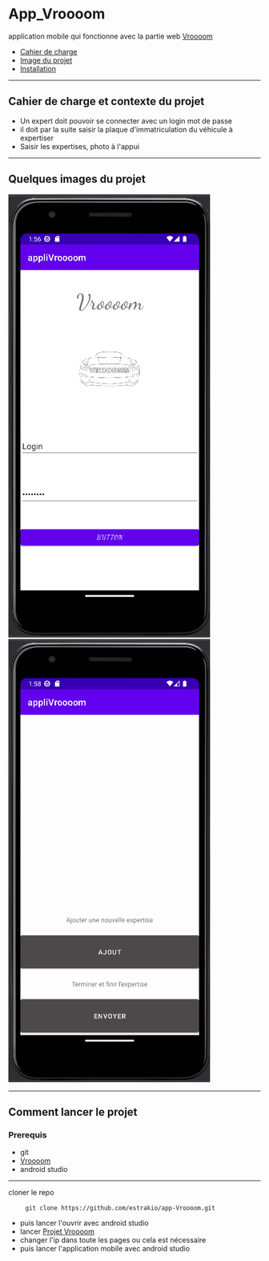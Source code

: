 # App_Vroooom
application mobile qui fonctionne avec la partie web [Vroooom](https://github.com/estrakio/app-Vroooom)

- <a href="#cahier"> Cahier de charge</a>
- <a href="#image"> Image du projet</a>
- <a href="#install">Installation</a>

***

## Cahier de charge et contexte du projet <a id="cahier"></a>

- Un expert doit pouvoir se connecter avec un login mot de passe
- il doit par la suite saisir la plaque d'immatriculation du véhicule à expertiser
- Saisir les expertises, photo à l'appui

***

## Quelques images du projet <a id="image"></a> 

![alt text](https://github.com/estrakio/app-Vroooom/blob/main/images_git/application_1.gif?raw=true)
![alt text](https://github.com/estrakio/app-Vroooom/blob/main/images_git/application_2.gif?raw=true)

***

## Comment lancer le projet <a id="install"></a>

### Prerequis
- git
- [Vroooom](https://github.com/estrakio/app-Vroooom)
- android studio

***

cloner le repo
<pre>
    <code>git clone https://github.com/estrakio/app-Vroooom.git</code>
</pre>
- puis lancer l'ouvrir avec android studio
- lancer [Projet Vroooom](https://github.com/estrakio/Projet-Vroom)
- changer l'ip dans toute les pages ou cela est nécessaire
- puis lancer l'application mobile avec android studio